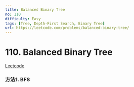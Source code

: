 ```yaml
---
title: Balanced Binary Tree
no: 110
difficulty: Easy
tags: [Tree, Depth-First Search, Binary Tree]
url: https://leetcode.com/problems/balanced-binary-tree/
---
```


# 110. Balanced Binary Tree

[Leetcode](https://leetcode.com/problems/balanced-binary-tree/)

### 方法1. BFS